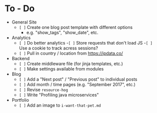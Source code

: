 # To - Do
- General Site
	- `[ ]` Create one blog post template with different options
		- e.g. "show_tags", "show_date", etc.
- Analytics
	- `[ ]` Do better analytics
		-`[ ]` Store requests that don't load JS
		-`[ ]` Use a cookie to track acress sessions?
	- `[ ]` Pull in country / location from https://ipdata.co/
- Backend
	- `[ ]` Create middleware file (for jinja templates, etc.)
	- `[ ]` Make settings available from modules
- Blog
	- `[ ]` Add a "Next post" / "Previous post" to individual posts
	- `[ ]` Add month / time pages (e.g. "September 2017", etc.)
	- `[ ]` Revise `resource-hog`
	- `[ ]` Write "Profiling java microservices"
- Portfolio
	- `[ ]` Add an image to `i-want-that-pet.md`

